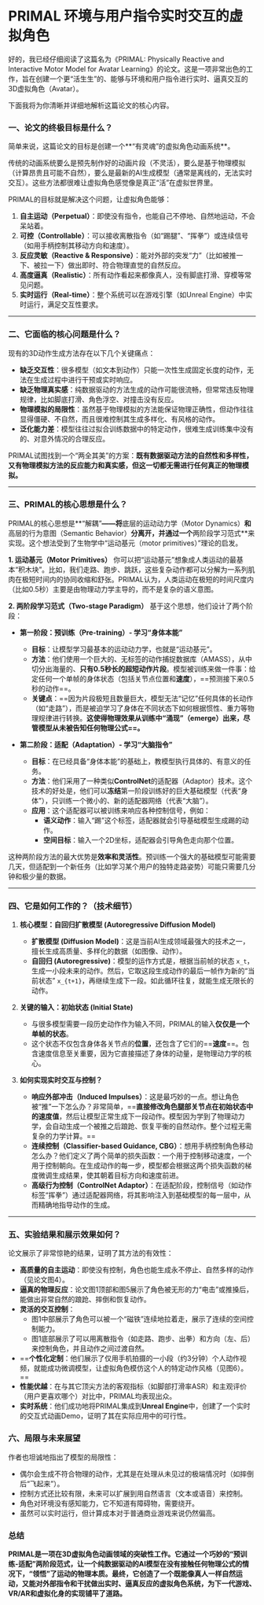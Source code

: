 # PRIMAL 环境与用户指令实时交互的虚拟角色





好的，我已经仔细阅读了这篇名为《PRIMAL: Physically Reactive and Interactive Motor Model for Avatar Learning》的论文。这是一项非常出色的工作，旨在创建一个更“活生生”的、能够与环境和用户指令进行实时、逼真交互的3D虚拟角色（Avatar）。

下面我将为你清晰并详细地解析这篇论文的核心内容。

### 一、论文的终极目标是什么？

简单来说，这篇论文的目标是创建一个**“有灵魂”的虚拟角色动画系统**。

传统的动画系统要么是预先制作好的动画片段（不灵活），要么是基于物理模拟（计算昂贵且可能不自然），要么是最新的AI生成模型（通常是离线的，无法实时交互）。这些方法都很难让虚拟角色感觉像是真正“活”在虚拟世界里。

PRIMAL的目标就是解决这个问题，让虚拟角色能够：
1.  **自主运动（Perpetual）**：即使没有指令，也能自己不停地、自然地运动，不会呆站着。
2.  **可控（Controllable）**：可以接收离散指令（如“踢腿”、“挥拳”）或连续信号（如用手柄控制其移动方向和速度）。
3.  **反应灵敏（Reactive & Responsive）**：能对外部的突发“力”（比如被推一下、被拉一下）做出即时、符合物理直觉的自然反应。
4.  **高度逼真（Realistic）**：所有动作看起来都像真人，没有脚底打滑、穿模等常见问题。
5.  **实时运行（Real-time）**：整个系统可以在游戏引擎（如Unreal Engine）中实时运行，满足交互性要求。

---

### 二、它面临的核心问题是什么？

现有的3D动作生成方法存在以下几个关键痛点：
*   **缺乏交互性**：很多模型（如文本到动作）只能一次性生成固定长度的动作，无法在生成过程中进行干预或实时响应。
*   **缺乏物理真实感**：纯数据驱动的方法生成的动作可能很流畅，但常常违反物理规律，比如脚底打滑、角色浮空、对撞击没有反应。
*   **物理模拟的局限性**：虽然基于物理模拟的方法能保证物理正确性，但动作往往显得僵硬、不自然，而且很难控制其生成多样化、有风格的动作。
*   **泛化能力差**：模型往往过拟合训练数据中的特定动作，很难生成训练集中没有的、对意外情况的合理反应。

PRIMAL试图找到一个“两全其美”的方案：**既有数据驱动方法的自然性和多样性，又有物理模拟方法的反应能力和真实感，但这一切都无需进行任何真正的物理模拟。**

---

### 三、PRIMAL的核心思想是什么？

PRIMAL的核心思想是**“解耦”**——将**底层的运动动力学（Motor Dynamics）**和**高层的行为意图（Semantic Behavior）**分离开，并通过一个**两阶段学习范式**来实现。这个想法受到了生物学中“运动基元（motor primitives）”理论的启发。

**1. 运动基元（Motor Primitives）**
你可以把“运动基元”想象成人类运动的最基本“积木块”。比如，我们走路、跑步、跳跃，这些复杂动作都可以分解为一系列肌肉在极短时间内的协同收缩和舒张。PRIMAL认为，人类运动在极短的时间尺度内（比如0.5秒）主要是由物理动力学主导的，而不是复杂的语义意图。

**2. 两阶段学习范式（Two-stage Paradigm）**
基于这个思想，他们设计了两个阶段：

*   **第一阶段：预训练（Pre-training）- 学习“身体本能”**
    *   **目标**：让模型学习最基本的运动动力学，也就是“运动基元”。
    *   **方法**：他们使用一个巨大的、无标签的动作捕捉数据库（AMASS），从中切分出海量的、**只有0.5秒长的超短动作片段**。模型被训练来做一件事：给定任何一个单帧的身体状态（包括关节点位置和**速度**），==预测接下来0.5秒的动作==。
    *   **关键点**：==因为片段极短且数量巨大，模型无法“记忆”任何具体的长动作（如“走路”），而是被迫学习了身体在不同状态下如何根据惯性、重力等物理规律进行转换。**这使得物理效果从训练中“涌现”（emerge）出来，尽管模型从未被告知任何物理公式==。**

*   **第二阶段：适配（Adaptation）- 学习“大脑指令”**
    *   **目标**：在已经具备“身体本能”的基础上，教模型执行具体的、有意义的任务。
    *   **方法**：他们采用了一种类似**ControlNet**的适配器（Adaptor）技术。这个技术的好处是，他们可以**冻结**第一阶段训练好的巨大基础模型（代表“身体”），只训练一个微小的、新的适配器网络（代表“大脑”）。
    *   **应用**：这个适配器可以被训练来响应各种控制信号，例如：
        *   **语义动作**：输入“踢”这个标签，适配器就会引导基础模型生成踢的动作。
        *   **空间目标**：输入一个2D坐标，适配器会引导角色走向那个位置。

这种两阶段方法的最大优势是**效率和灵活性**。预训练一个强大的基础模型可能需要几天，但适配到一个新任务（比如学习某个用户的独特走路姿势）可能只需要几分钟和极少量的数据。

---

### 四、它是如何工作的？（技术细节）

1.  **核心模型：自回归扩散模型 (Autoregressive Diffusion Model)**
    *   **扩散模型 (Diffusion Model)**：这是当前AI生成领域最强大的技术之一，擅长生成高质量、多样化的数据（如图像、动作）。
    *   **自回归 (Autoregressive)**：模型的运作方式是，根据当前帧的状态 `x_t`，生成一小段未来的动作。然后，它取这段生成动作的最后一帧作为新的“当前状态” `x_{t+1}`，再继续生成下一段。如此循环往复，就能生成无限长的动作。

2.  **关键的输入：初始状态 (Initial State)**
    *   与很多模型需要一段历史动作作为输入不同，PRIMAL的输入**仅仅是一个单帧的状态**。
    *   这个状态不仅包含身体各关节点的**位置**，还包含了它们的==**速度**==。包含速度信息至关重要，因为它直接描述了身体的动量，是物理动力学的核心。

3.  **如何实现实时交互与控制？**
    *   **响应外部冲击（Induced Impulses）**：这是最巧妙的一点。想让角色被“推”一下怎么办？非常简单，==**直接修改角色腿部关节点在初始状态中的速度值**，然后让模型正常生成下一段动作。模型因为学到了物理动力学，会自动生成一个被推之后踉跄、恢复平衡的自然动作。整个过程无需复杂的力学计算。==
    *   **连续控制（Classifier-based Guidance, CBG）**：想用手柄控制角色移动怎么办？他们定义了两个简单的损失函数：一个用于控制移动速度，一个用于控制朝向。在生成动作的每一步，模型都会根据这两个损失函数的梯度微调生成结果，使其朝着目标方向和速度前进。
    *   **高级行为控制（ControlNet Adaptor）**：在适配阶段，控制信号（如动作标签“挥拳”）通过适配器网络，将其影响注入到基础模型的每一层中，从而精确地指导动作的生成。

---

### 五、实验结果和展示效果如何？

论文展示了非常惊艳的结果，证明了其方法的有效性：
*   **高质量的自主运动**：即使没有控制，角色也能生成永不停止、自然多样的动作（见论文图4）。
*   **逼真的物理反应**：论文图1顶部和图5展示了角色被无形的力“电击”或推搡后，能做出非常自然的踉跄、摔倒和恢复动作。
*   **灵活的交互控制**：
    *   图1中部展示了角色可以被一个“磁铁”连续地拉着走，展示了连续的空间控制能力。
    *   图1底部展示了可以用离散指令（如走路、跑步、出拳）和方向（左、后）来控制角色，并且动作之间过渡自然。
*   ==**个性化定制**：他们展示了仅用手机拍摄的一小段（约3分钟）个人动作视频，就能成功微调模型，让虚拟角色模仿这个人的特定动作风格（见图6）。==
*   **性能优越**：在与其它顶尖方法的客观指标（如脚部打滑率ASR）和主观评价（用户更喜欢哪个）对比中，PRIMAL均表现出众。
*   **实时系统**：他们成功地将PRIMAL集成到**Unreal Engine**中，创建了一个实时的交互式动画Demo，证明了其在实际应用中的可行性。

### 六、局限与未来展望

作者也坦诚地指出了模型的局限性：
*   偶尔会生成不符合物理的动作，尤其是在处理从未见过的极端情况时（如摔倒后“飞起来”）。
*   控制方式还比较有限，未来可以扩展到用自然语言（文本或语音）来控制。
*   角色对环境没有感知能力，它不知道有障碍物，需要绕开。
*   虽然可以实时运行，但计算成本对于普通商业游戏来说仍然偏高。

### 总结

**PRIMAL是一项在3D虚拟角色动画领域的突破性工作。它通过一个巧妙的“预训练-适配”两阶段范式，让一个纯数据驱动的AI模型在没有接触任何物理公式的情况下，“领悟”了运动的物理本质。最终，它创造了一个既能像真人一样自然运动，又能对外部指令和干扰做出实时、逼真反应的虚拟角色系统，为下一代游戏、VR/AR和虚拟化身的实现铺平了道路。**

